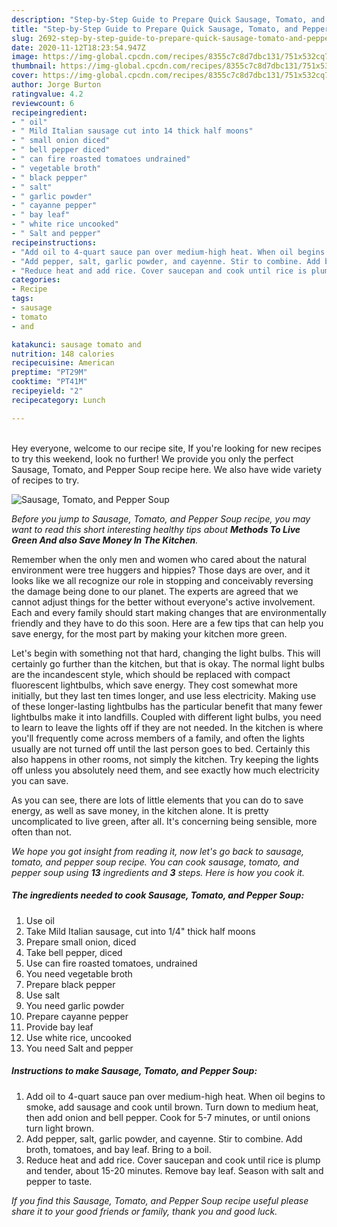 ```yaml
---
description: "Step-by-Step Guide to Prepare Quick Sausage, Tomato, and Pepper Soup"
title: "Step-by-Step Guide to Prepare Quick Sausage, Tomato, and Pepper Soup"
slug: 2692-step-by-step-guide-to-prepare-quick-sausage-tomato-and-pepper-soup
date: 2020-11-12T18:23:54.947Z
image: https://img-global.cpcdn.com/recipes/8355c7c8d7dbc131/751x532cq70/sausage-tomato-and-pepper-soup-recipe-main-photo.jpg
thumbnail: https://img-global.cpcdn.com/recipes/8355c7c8d7dbc131/751x532cq70/sausage-tomato-and-pepper-soup-recipe-main-photo.jpg
cover: https://img-global.cpcdn.com/recipes/8355c7c8d7dbc131/751x532cq70/sausage-tomato-and-pepper-soup-recipe-main-photo.jpg
author: Jorge Burton
ratingvalue: 4.2
reviewcount: 6
recipeingredient:
- " oil"
- " Mild Italian sausage cut into 14 thick half moons"
- " small onion diced"
- " bell pepper diced"
- " can fire roasted tomatoes undrained"
- " vegetable broth"
- " black pepper"
- " salt"
- " garlic powder"
- " cayanne pepper"
- " bay leaf"
- " white rice uncooked"
- " Salt and pepper"
recipeinstructions:
- "Add oil to 4-quart sauce pan over medium-high heat. When oil begins to smoke, add sausage and cook until brown. Turn down to medium heat, then add onion and bell pepper. Cook for 5-7 minutes, or until onions turn light brown."
- "Add pepper, salt, garlic powder, and cayenne. Stir to combine. Add broth, tomatoes, and bay leaf. Bring to a boil."
- "Reduce heat and add rice. Cover saucepan and cook until rice is plump and tender, about 15-20 minutes. Remove bay leaf. Season with salt and pepper to taste."
categories:
- Recipe
tags:
- sausage
- tomato
- and

katakunci: sausage tomato and 
nutrition: 148 calories
recipecuisine: American
preptime: "PT29M"
cooktime: "PT41M"
recipeyield: "2"
recipecategory: Lunch

---
```

<br>
Hey everyone, welcome to our recipe site, If you're looking for new recipes to try this weekend, look no further! We provide you only the perfect Sausage, Tomato, and Pepper Soup recipe here. We also have wide variety of recipes to try.
<br>


![Sausage, Tomato, and Pepper Soup](https://img-global.cpcdn.com/recipes/8355c7c8d7dbc131/751x532cq70/sausage-tomato-and-pepper-soup-recipe-main-photo.jpg)

<i>Before you jump to Sausage, Tomato, and Pepper Soup recipe, you may want to read this short interesting healthy tips about 
<strong>Methods To Live Green And also Save Money In The Kitchen</strong>.</i>
</br>

Remember when the only men and women who cared about the natural environment were tree huggers and hippies? Those days are over, and it looks like we all recognize our role in stopping and conceivably reversing the damage being done to our planet. The experts are agreed that we cannot adjust things for the better without everyone's active involvement. Each and every family should start making changes that are environmentally friendly and they have to do this soon. Here are a few tips that can help you save energy, for the most part by making your kitchen more green.

Let's begin with something not that hard, changing the light bulbs. This will certainly go further than the kitchen, but that is okay. The normal light bulbs are the incandescent style, which should be replaced with compact fluorescent lightbulbs, which save energy. They cost somewhat more initially, but they last ten times longer, and use less electricity. Making use of these longer-lasting lightbulbs has the particular benefit that many fewer lightbulbs make it into landfills. Coupled with different light bulbs, you need to learn to leave the lights off if they are not needed. In the kitchen is where you'll frequently come across members of a family, and often the lights usually are not turned off until the last person goes to bed. Certainly this also happens in other rooms, not simply the kitchen. Try keeping the lights off unless you absolutely need them, and see exactly how much electricity you can save.

As you can see, there are lots of little elements that you can do to save energy, as well as save money, in the kitchen alone. It is pretty uncomplicated to live green, after all. It's concerning being sensible, more often than not.


<i>We hope you got insight from reading it, now let's go back to sausage, tomato, and pepper soup recipe. You can cook sausage, tomato, and pepper soup using <strong>13</strong> ingredients and <strong>3</strong> steps. Here is how you cook it.
</i>

##### The ingredients needed to cook Sausage, Tomato, and Pepper Soup:

1. Use  oil
1. Take  Mild Italian sausage, cut into 1/4&#34; thick half moons
1. Prepare  small onion, diced
1. Take  bell pepper, diced
1. Use  can fire roasted tomatoes, undrained
1. You need  vegetable broth
1. Prepare  black pepper
1. Use  salt
1. You need  garlic powder
1. Prepare  cayanne pepper
1. Provide  bay leaf
1. Use  white rice, uncooked
1. You need  Salt and pepper


##### Instructions to make Sausage, Tomato, and Pepper Soup:

1. Add oil to 4-quart sauce pan over medium-high heat. When oil begins to smoke, add sausage and cook until brown. Turn down to medium heat, then add onion and bell pepper. Cook for 5-7 minutes, or until onions turn light brown.
1. Add pepper, salt, garlic powder, and cayenne. Stir to combine. Add broth, tomatoes, and bay leaf. Bring to a boil.
1. Reduce heat and add rice. Cover saucepan and cook until rice is plump and tender, about 15-20 minutes. Remove bay leaf. Season with salt and pepper to taste.


<i>If you find this Sausage, Tomato, and Pepper Soup recipe useful please share it to your good friends or family, thank you and good luck.</i>
